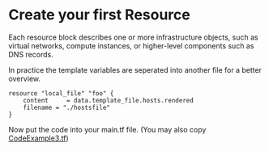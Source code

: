 # Create your first Resource

Each resource block describes one or more infrastructure objects, such as virtual networks, compute instances, or higher-level components such as DNS records.

In practice the template variables are seperated into another file for a better overview.

```
resource "local_file" "foo" {
    content     = data.template_file.hosts.rendered
    filename = "./hostsfile"
}
```

Now put the code into your main.tf file. (You may also copy [CodeExample3.tf](https://github.com/FullStackS-GmbH/terraform-workshop/blob/master/Grundlagen/CodeExample3.tf))